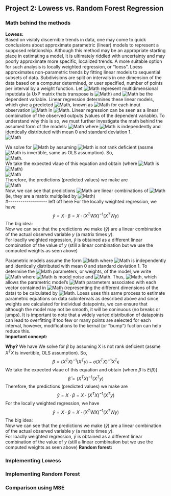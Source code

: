 ## Project 2: Lowess vs. Random Forest Regression
### Math behind the methods
**Lowess:**<br/>
Based on visibly discernible trends in data, one may come to quick conclusions about approximate parametric (linear) models to represent a
supposed relationship. Although this method may be an appropriate starting place in estimating a model, it is ultimately riddled with uncertainty
and may poorly approximate more specific, localized trends. A more suitable option for such analysis is locally weighted regression, or “loess”.
Loess approximates non-parametric trends by fitting linear models to sequential subsets of data. Subdivisions are split on intervals in one
dimension of the data based on a computer determined, or user specified, number of points per interval by a weight function. Let ![Math](https://render.githubusercontent.com/render/math?math=X) represent
multidimensional inputdata (a UxP matrix thats transpose is ![Math](https://render.githubusercontent.com/render/math?math=X^T)) and ![Math](https://render.githubusercontent.com/render/math?math=y) be the
dependent variable. Linear regression determines these linear models, which give a predicted ![Math](https://render.githubusercontent.com/render/math?math=y), known as ![Math](https://render.githubusercontent.com/render/math?math=\hat{y}) for each input observation ![Math](https://render.githubusercontent.com/render/math?math=x) in ![Math](https://render.githubusercontent.com/render/math?math=X). Linear regression can be seen as a linear combination of the observed outputs (values of the dependent variable). To understand why this is so, we must further investigate the math behind the assumed form of the models: ![Math](https://render.githubusercontent.com/render/math?math=y=X\beta%2B\sigma\epsilon) where ![Math](https://render.githubusercontent.com/render/math?math=\epsilon) is independently and identically distributed with mean 0 and standard deviation 1.<br/>
![Math](https://render.githubusercontent.com/render/math?math=X^Ty=X^TX\beta%2B\sigma{X^T\epsilon})<br/>

We solve for ![Math](https://render.githubusercontent.com/render/math?math=\beta) by assuming ![Math](https://render.githubusercontent.com/render/math?math=X) is not rank deficient (assme ![Math](https://render.githubusercontent.com/render/math?math=X^TX) is invertible, same as OLS assumption). So,<br/>
![Math](https://render.githubusercontent.com/render/math?math=\beta=(X^TX)^{-1}(X^Ty)-\sigma(X^TX)^{-1}X^T\epsilon).<br/>
We take the expected vlaue of this equation and obtain (where ![Math](https://render.githubusercontent.com/render/math?math=\bar{\beta}) is ![Math](https://render.githubusercontent.com/render/math?math=E(\beta)))<br/>
![Math](https://render.githubusercontent.com/render/math?math=\bar{\beta}=(X^TX)^{-1}(X^Ty))<br/>
Therefore, the predictions (predicted values) we make are <br/>
![Math](https://render.githubusercontent.com/render/math?math=\bar{\beta}=\hat{y}=X\cdot\beta=X\cdot(X^TX)^{-1}(X^Ty))<br/>
Now, we can see that predictions ![Math](https://render.githubusercontent.com/render/math?math=\hat{y}) are linear combinations of ![Math](https://render.githubusercontent.com/render/math?math=y) (ie, they are a matrix multiplied by ![Math](https://render.githubusercontent.com/render/math?math=y))<br/>
#------------------- left off here
For the locally weighted regression, we have<br/>
$$\hat{y}=X\cdot\beta = X\cdot(X^TWX)^{-1}(X^TWy)$$
The big idea:<br/>
Now we can see that the predictions we make ($\hat{y}$) are a linear combination of the actual observed variable $y$ (a matrix times $y$).<br/>
For loaclly weighted regression, $\hat{y}$ is obtained as a different linear combination of the value of $y$ (still a linear combination but we use the computed weights as seen above)

Parametric models assume the form ![Math](https://render.githubusercontent.com/render/math?math=y=X\beta%2Br\epsilon) where
![Math](https://render.githubusercontent.com/render/math?math=\epsilon) is independently and identically distributed with mean 0 and standard
deviation 1. To determine the ![Math](https://render.githubusercontent.com/render/math?math=\beta) parameters, or weights, of the model, we write ![Math](https://render.githubusercontent.com/render/math?math=X^Ty=X^TX{\beta}X^T)
where ![Math](https://render.githubusercontent.com/render/math?math=X^T) is model noise and ![Math](https://render.githubusercontent.com/render/math?math=E(X^T)=0).
Thus, ![Math](https://render.githubusercontent.com/render/math?math=E(X^Ty){\cdot}E(X^TX\beta)=X^TX{\cdot}E(\beta)(X^TX)^{-1}{\cdot}E(X^Ty)=E(\beta)),
which allows the parametric model’s ![Math](https://render.githubusercontent.com/render/math?math=\beta) parameters associated with each vector contained in
![Math](https://render.githubusercontent.com/render/math?math=X) (representing the different dimensions of the data) to be calculated by
![Math](https://render.githubusercontent.com/render/math?math=(X^TX)^{-1}). Loess uses this same process to estimate parametric equations on
data subintervals as described above and since weights are calculated for individual datapoints, we can ensure that although the model may not be smooth, it will be coninuous (no breaks or jumps). It is important to note that a widely varied distribution of datapoints can lead to overfitting
if too few or many points are selected for each interval, however, modifications to the kernal (or "bump") fuction can help reduce this.<br/>
**Important concept:** 




**Why?** We have 
We solve for $\beta$ by assuming X is not rank deficient (assme $X^TX$ is invertible, OLS assumption). So,<br/>
$$\beta = (X^TX)^{-1}(X^Ty)-\sigma(X^TX)^{-1}X^T\epsilon$$
We take the expected vlaue of this equation and obtain (where $\bar{\beta}$ is $E(\beta)$)
$$\bar{\beta} = (X^TX)^{-1}(X^Ty)$$
Therefore, the predictions (predicted values) we make are 
$$\hat{y}=X\cdot\beta = X\cdot(X^TX)^{-1}(X^Ty)$$
For the locally weighted regression, we have
$$\hat{y}=X\cdot\beta = X\cdot(X^TWX)^{-1}(X^TWy)$$
The big idea:<br/>
Now we can see that the predictions we make ($\hat{y}$) are a linear combination of the actual observed variable $y$ (a matrix times $y$).<br/>
For loaclly weighted regression, $\hat{y}$ is obtained as a different linear combination of the value of $y$ (still a linear combination but we use the computed weights as seen above)
**Random forest:**<br/>

### Implementing Lowess
### Implementing Random Forest
### Comparison using MSE
